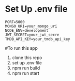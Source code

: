 # Set Up .env file
    PORT=5000
    MONGO_URI=your_mongo_uri
    NODE_ENV=development
    JWT_SECRET=your_jwt_secre
    TMDB_API_KEY=your_tmdb_api_key

#To run this app
  1. clone this repo
  2. set up .env file
  3. npm run build
  4. npm run start
